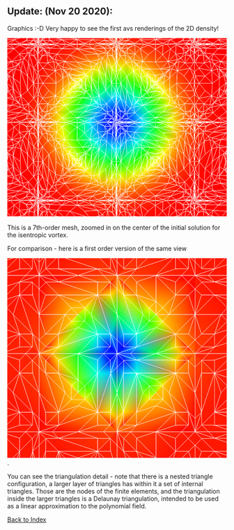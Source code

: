 ## Update: (Nov 20 2020):
Graphics :-D Very happy to see the first avs renderings of the 2D density!

![](../images/render-mesh-isentropic-vortex-initial-zoom-7.PNG)

This is a 7th-order mesh, zoomed in on the center of the initial solution for the isentropic vortex.

For comparison - here is a first order version of the same view

![](../images/render-mesh-isentropic-vortex-initial-zoom.PNG).

You can see the triangulation detail - note that there is a nested triangle configuration, a larger layer of triangles has
within it a set of internal triangles. Those are the nodes of the finite elements, and the triangulation inside the larger
triangles is a Delaunay triangulation, intended to be used as a linear approximation to the polynomial field.

[Back to Index](../CHANGELOG.md)
